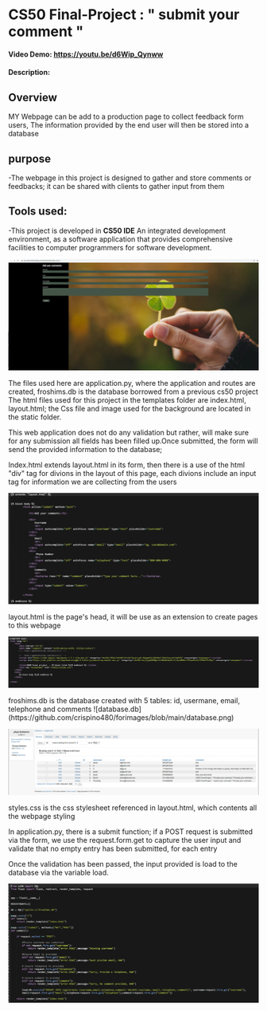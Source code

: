 # CS50 Final-Project : " submit your comment "
#### Video Demo:  <https://youtu.be/d6Wip_Qynww>
#### Description:
<p>
  
  ## Overview
MY Webpage can be add to a production page to collect feedback form users,
The information provided by the end user  will then be stored into a database
</p>

## purpose
<p>
 -The webpage in this project is designed to gather and store comments or feedbacks; it can be shared with 
 clients to gather input from them
 </p>
 
 ## Tools used: 

 -This project is developed in ****CS50 IDE**** An integrated development environment, as a software application that provides 
 comprehensive facilities to computer programmers for software development.

**![Image of wepage](https://github.com/crispino480/forimages/blob/main/mywebpage.png)**
<p>
The files used here  are application.py, where the application and routes are created,
froshims.db is the database borrowed from a previous cs50 project
The html files used for this project in the templates folder are index.html,
layout.html; the Css file and image used for the background are located in the static folder.
</p>

<p>
This web application does not do any validation but rather, will make sure for any submission
all fields has been filled up.Once submitted, the form will send the provided information to the database;
</p>

<p>
Index.html extends layout.html in its form, then there is a use of the html "div" tag for divions in the layout
of this page, each divions include an input tag for information we are collecting from the users
  
![index.html](https://github.com/crispino480/forimages/blob/main/index.html.png)
</p>

<p>
layout.html is the page's head, it will be use as an extension to create pages to this webpage

![layout.html](https://github.com/crispino480/forimages/blob/main/layout.html.png)
</p>

<p>
froshims.db is the database created with 5 tables: id, usermane, email, telephone and comments
![database.db](https://github.com/crispino480/forimages/blob/main/database.png)
  
  ![database.db](https://github.com/crispino480/forimages/blob/main/database.png)
</p>

<p>
styles.css is the css stylesheet referenced in layout.html, which contents all the webpage styling
</p>

<p>
In application.py, there is a submit function; if a POST request is submitted via the form, we use the request.form.get
to capture the user input and validate that no empty entry has been submitted, for each entry

Once the validation has been passed, the input provided is load to the database via the variable load.

![application.py](https://github.com/crispino480/forimages/blob/main/application.py.png)
</p>
